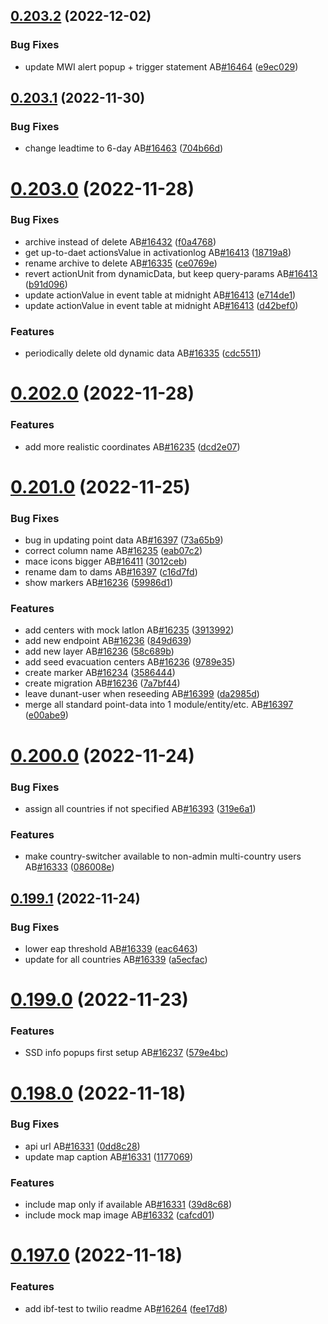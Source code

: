 ## [0.203.2](https://github.com/rodekruis/IBF-system/compare/v0.203.1...v0.203.2) (2022-12-02)


### Bug Fixes

* update MWI alert popup + trigger statement AB[#16464](https://github.com/rodekruis/IBF-system/issues/16464) ([e9ec029](https://github.com/rodekruis/IBF-system/commit/e9ec029f6c4c2b8f528a1fc78916c4eafb76ebe6))



## [0.203.1](https://github.com/rodekruis/IBF-system/compare/v0.203.0...v0.203.1) (2022-11-30)


### Bug Fixes

* change leadtime to 6-day AB[#16463](https://github.com/rodekruis/IBF-system/issues/16463) ([704b66d](https://github.com/rodekruis/IBF-system/commit/704b66d1d394b744f0f70de62743bc87aa964afb))



# [0.203.0](https://github.com/rodekruis/IBF-system/compare/v0.202.0...v0.203.0) (2022-11-28)


### Bug Fixes

* archive instead of delete AB[#16432](https://github.com/rodekruis/IBF-system/issues/16432) ([f0a4768](https://github.com/rodekruis/IBF-system/commit/f0a476800ec39a37dc2b330a2d5361fcdee8205f))
* get up-to-daet actionsValue in activationlog AB[#16413](https://github.com/rodekruis/IBF-system/issues/16413) ([18719a8](https://github.com/rodekruis/IBF-system/commit/18719a86e4e288f9dbf5a2924396708273652526))
* rename archive to delete AB[#16335](https://github.com/rodekruis/IBF-system/issues/16335) ([ce0769e](https://github.com/rodekruis/IBF-system/commit/ce0769eb45e38b1d013af0099f88e0331a1cdaf2))
* revert actionUnit from dynamicData, but keep query-params AB[#16413](https://github.com/rodekruis/IBF-system/issues/16413) ([b91d096](https://github.com/rodekruis/IBF-system/commit/b91d0965c7511faf9d6d1748596b51b400c3a438))
* update actionValue in event table at midnight AB[#16413](https://github.com/rodekruis/IBF-system/issues/16413) ([e714de1](https://github.com/rodekruis/IBF-system/commit/e714de12aa24ea9275cfc08e46640a179fa3e3dd))
* update actionValue in event table at midnight AB[#16413](https://github.com/rodekruis/IBF-system/issues/16413) ([d42bef0](https://github.com/rodekruis/IBF-system/commit/d42bef06e23c752a303f21152322ba39b797a973))


### Features

* periodically delete old dynamic data AB[#16335](https://github.com/rodekruis/IBF-system/issues/16335) ([cdc5511](https://github.com/rodekruis/IBF-system/commit/cdc55116d1addb6de8e94df8ec63cb6bf6cce447))



# [0.202.0](https://github.com/rodekruis/IBF-system/compare/v0.201.0...v0.202.0) (2022-11-28)


### Features

* add more realistic coordinates AB[#16235](https://github.com/rodekruis/IBF-system/issues/16235) ([dcd2e07](https://github.com/rodekruis/IBF-system/commit/dcd2e07d15706023a7a00cf2e3bf50c0b1e1f456))



# [0.201.0](https://github.com/rodekruis/IBF-system/compare/v0.200.0...v0.201.0) (2022-11-25)


### Bug Fixes

* bug in updating point data AB[#16397](https://github.com/rodekruis/IBF-system/issues/16397) ([73a65b9](https://github.com/rodekruis/IBF-system/commit/73a65b93b57597225c162b297454bbd5cd10a178))
* correct column name AB[#16235](https://github.com/rodekruis/IBF-system/issues/16235) ([eab07c2](https://github.com/rodekruis/IBF-system/commit/eab07c29ac477325d7d40efacde58d087ad8fbff))
* mace icons bigger AB[#16411](https://github.com/rodekruis/IBF-system/issues/16411) ([3012ceb](https://github.com/rodekruis/IBF-system/commit/3012ceb3e223995858a7166e846f27860bfe2e4f))
* rename dam to dams AB[#16397](https://github.com/rodekruis/IBF-system/issues/16397) ([c16d7fd](https://github.com/rodekruis/IBF-system/commit/c16d7fda3dfd27873cbf806fda715b706353cf36))
* show markers AB[#16236](https://github.com/rodekruis/IBF-system/issues/16236) ([59986d1](https://github.com/rodekruis/IBF-system/commit/59986d15bf2c590c79d7456489b6ff9554b557f8))


### Features

* add centers with mock latlon AB[#16235](https://github.com/rodekruis/IBF-system/issues/16235) ([3913992](https://github.com/rodekruis/IBF-system/commit/39139920bf78b504e1721c904b88fcefd3728298))
* add new endpoint AB[#16236](https://github.com/rodekruis/IBF-system/issues/16236) ([849d639](https://github.com/rodekruis/IBF-system/commit/849d639a9d274479b342a710d4e2e84f2e5c7f78))
* add new layer AB[#16236](https://github.com/rodekruis/IBF-system/issues/16236) ([58c689b](https://github.com/rodekruis/IBF-system/commit/58c689b372d5b5f7fbf57d779b29ee8631c5beb2))
* add seed evacuation centers AB[#16236](https://github.com/rodekruis/IBF-system/issues/16236) ([9789e35](https://github.com/rodekruis/IBF-system/commit/9789e358ccec6745e6eade9a1d57925bd91873af))
* create marker AB[#16234](https://github.com/rodekruis/IBF-system/issues/16234) ([3586444](https://github.com/rodekruis/IBF-system/commit/358644494f387cec47aa6218da540a98991805d5))
* create migration AB[#16236](https://github.com/rodekruis/IBF-system/issues/16236) ([7a7bf44](https://github.com/rodekruis/IBF-system/commit/7a7bf4441737102f14ba4d37930d5ac120f743f6))
* leave dunant-user when reseeding AB[#16399](https://github.com/rodekruis/IBF-system/issues/16399) ([da2985d](https://github.com/rodekruis/IBF-system/commit/da2985d95a4b94388caf9e4343961b39b3364ca0))
* merge all standard point-data into 1 module/entity/etc. AB[#16397](https://github.com/rodekruis/IBF-system/issues/16397) ([e00abe9](https://github.com/rodekruis/IBF-system/commit/e00abe9d1c019cc4fcd76968a6bebc981662004f))



# [0.200.0](https://github.com/rodekruis/IBF-system/compare/v0.199.1...v0.200.0) (2022-11-24)


### Bug Fixes

* assign all countries if not specified AB[#16393](https://github.com/rodekruis/IBF-system/issues/16393) ([319e6a1](https://github.com/rodekruis/IBF-system/commit/319e6a187754575926489c44a5aa0285c3777a87))


### Features

* make country-switcher available to non-admin multi-country users AB[#16333](https://github.com/rodekruis/IBF-system/issues/16333) ([086008e](https://github.com/rodekruis/IBF-system/commit/086008e8111c210bad99851af985ba88870253c8))



## [0.199.1](https://github.com/rodekruis/IBF-system/compare/v0.199.0...v0.199.1) (2022-11-24)


### Bug Fixes

* lower eap threshold AB[#16339](https://github.com/rodekruis/IBF-system/issues/16339) ([eac6463](https://github.com/rodekruis/IBF-system/commit/eac6463a585a5fc895d4ddf6391dd3972bbe015a))
* update for all countries AB[#16339](https://github.com/rodekruis/IBF-system/issues/16339) ([a5ecfac](https://github.com/rodekruis/IBF-system/commit/a5ecfac9e3de2c6c7b7904f17188f2bd6ef2d319))



# [0.199.0](https://github.com/rodekruis/IBF-system/compare/v0.198.0...v0.199.0) (2022-11-23)


### Features

* SSD info popups first setup AB[#16237](https://github.com/rodekruis/IBF-system/issues/16237) ([579e4bc](https://github.com/rodekruis/IBF-system/commit/579e4bcbf7df2a716c54e0421bc524e08933d1c3))



# [0.198.0](https://github.com/rodekruis/IBF-system/compare/v0.197.0...v0.198.0) (2022-11-18)


### Bug Fixes

* api url AB[#16331](https://github.com/rodekruis/IBF-system/issues/16331) ([0dd8c28](https://github.com/rodekruis/IBF-system/commit/0dd8c2870f5747bef6f65d35664c85f7ec0452a2))
* update map caption AB[#16331](https://github.com/rodekruis/IBF-system/issues/16331) ([1177069](https://github.com/rodekruis/IBF-system/commit/1177069848dc42a603c889b1759a884c15399601))


### Features

* include map only if available AB[#16331](https://github.com/rodekruis/IBF-system/issues/16331) ([39d8c68](https://github.com/rodekruis/IBF-system/commit/39d8c683e8d68b47325222fa1149896608af6033))
* include mock map image AB[#16332](https://github.com/rodekruis/IBF-system/issues/16332) ([cafcd01](https://github.com/rodekruis/IBF-system/commit/cafcd01b0d01fe3b0f021452047f8008483e16ba))



# [0.197.0](https://github.com/rodekruis/IBF-system/compare/v0.196.1...v0.197.0) (2022-11-18)


### Features

* add ibf-test to twilio readme AB[#16264](https://github.com/rodekruis/IBF-system/issues/16264) ([fee17d8](https://github.com/rodekruis/IBF-system/commit/fee17d8feceb277c54b3659df05195083109d4f5))



